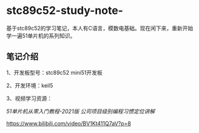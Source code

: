 # stc89c52-study-note-
基于stc89c52的学习笔记，本人有C语言，模数电基础。现在闲下来，重新开始学一遍51单片机的系列知识。

## 笔记介绍

1、开发板型号：stc89c52 mini51开发板

2、开发环境：keil5

3、视频学习资源：

*51单片机从零入门教程-2021版 公司项目级别编程习惯定位讲解*

https://www.bilibili.com/video/BV1Kt411Q7aV?p=8  
